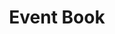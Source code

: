 ---
layout: post
title: Event Book
site: http://www.abhinayashutosh.com/project/day-book-coming-soon/
image: /lib/img/projects/hublished.jpg
category: demo
whichdd: April 2013
maker: 
- name: Abhinay Ashutosh
  school: NYU
---